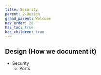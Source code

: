 ```yaml
---
title: Security
parent: 2-Design
grand_parent: Welcome
nav_order: 20
has_toc: true
has_children: true
---
```


## Design (How we document it)

* Security
	* Ports
